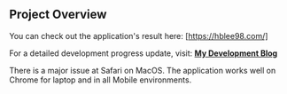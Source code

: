 ## Project Overview

You can check out the application's result here:
  [https://hblee98.com/]

For a detailed development progress update, visit:
  [**My Development Blog**](https://hanbinleedev.wordpress.com/)

There is a major issue at Safari on MacOS. 
The application works well on Chrome for laptop and in all Mobile environments.
